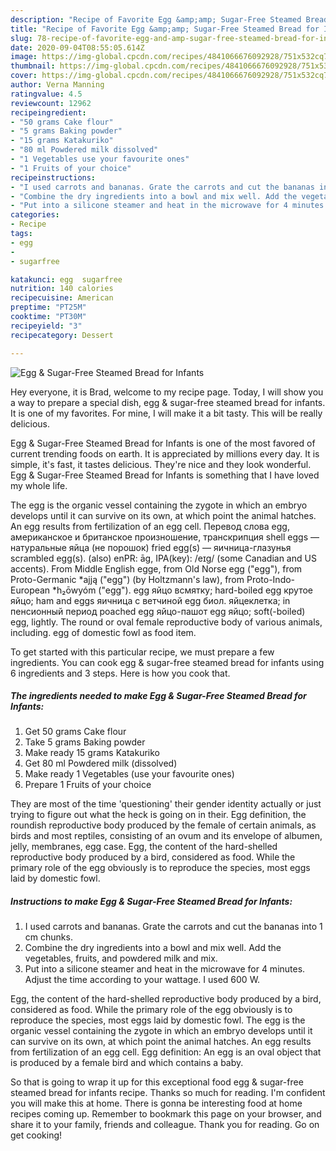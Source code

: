 ```yaml
---
description: "Recipe of Favorite Egg &amp;amp; Sugar-Free Steamed Bread for Infants"
title: "Recipe of Favorite Egg &amp;amp; Sugar-Free Steamed Bread for Infants"
slug: 78-recipe-of-favorite-egg-and-amp-sugar-free-steamed-bread-for-infants
date: 2020-09-04T08:55:05.614Z
image: https://img-global.cpcdn.com/recipes/4841066676092928/751x532cq70/egg-sugar-free-steamed-bread-for-infants-recipe-main-photo.jpg
thumbnail: https://img-global.cpcdn.com/recipes/4841066676092928/751x532cq70/egg-sugar-free-steamed-bread-for-infants-recipe-main-photo.jpg
cover: https://img-global.cpcdn.com/recipes/4841066676092928/751x532cq70/egg-sugar-free-steamed-bread-for-infants-recipe-main-photo.jpg
author: Verna Manning
ratingvalue: 4.5
reviewcount: 12962
recipeingredient:
- "50 grams Cake flour"
- "5 grams Baking powder"
- "15 grams Katakuriko"
- "80 ml Powdered milk dissolved"
- "1 Vegetables use your favourite ones"
- "1 Fruits of your choice"
recipeinstructions:
- "I used carrots and bananas. Grate the carrots and cut the bananas into 1 cm chunks."
- "Combine the dry ingredients into a bowl and mix well. Add the vegetables, fruits, and powdered milk and mix."
- "Put into a silicone steamer and heat in the microwave for 4 minutes. Adjust the time according to your wattage. I used 600 W."
categories:
- Recipe
tags:
- egg
- 
- sugarfree

katakunci: egg  sugarfree 
nutrition: 140 calories
recipecuisine: American
preptime: "PT25M"
cooktime: "PT30M"
recipeyield: "3"
recipecategory: Dessert

---
```



![Egg &amp; Sugar-Free Steamed Bread for Infants](https://img-global.cpcdn.com/recipes/4841066676092928/751x532cq70/egg-sugar-free-steamed-bread-for-infants-recipe-main-photo.jpg)

Hey everyone, it is Brad, welcome to my recipe page. Today, I will show you a way to prepare a special dish, egg &amp; sugar-free steamed bread for infants. It is one of my favorites. For mine, I will make it a bit tasty. This will be really delicious.

Egg &amp; Sugar-Free Steamed Bread for Infants is one of the most favored of current trending foods on earth. It is appreciated by millions every day. It is simple, it's fast, it tastes delicious. They're nice and they look wonderful. Egg &amp; Sugar-Free Steamed Bread for Infants is something that I have loved my whole life.

The egg is the organic vessel containing the zygote in which an embryo develops until it can survive on its own, at which point the animal hatches. An egg results from fertilization of an egg cell. Перевод слова egg, американское и британское произношение, транскрипция shell eggs — натуральные яйца (не порошок) fried egg(s) — яичница-глазунья scrambled egg(s). (also) enPR: āg, IPA(key): /eɪɡ/ (some Canadian and US accents). From Middle English egge, from Old Norse egg (&#34;egg&#34;), from Proto-Germanic *ajją (&#34;egg&#34;) (by Holtzmann&#39;s law), from Proto-Indo-European *h₂ōwyóm (&#34;egg&#34;). egg яйцо всмятку; hard-boiled egg крутое яйцо; ham and eggs яичница с ветчиной egg биол. яйцеклетка; in пенсионный период poached egg яйцо-пашот egg яйцо; soft(-boiled) egg, lightly. The round or oval female reproductive body of various animals, including. egg of domestic fowl as food item.


To get started with this particular recipe, we must prepare a few ingredients. You can cook egg &amp; sugar-free steamed bread for infants using 6 ingredients and 3 steps. Here is how you cook that.

<!--inarticleads1-->

##### The ingredients needed to make Egg &amp; Sugar-Free Steamed Bread for Infants:

1. Get 50 grams Cake flour
1. Take 5 grams Baking powder
1. Make ready 15 grams Katakuriko
1. Get 80 ml Powdered milk (dissolved)
1. Make ready 1 Vegetables (use your favourite ones)
1. Prepare 1 Fruits of your choice


They are most of the time &#39;questioning&#39; their gender identity actually or just trying to figure out what the heck is going on in their. Egg definition, the roundish reproductive body produced by the female of certain animals, as birds and most reptiles, consisting of an ovum and its envelope of albumen, jelly, membranes, egg case. Egg, the content of the hard-shelled reproductive body produced by a bird, considered as food. While the primary role of the egg obviously is to reproduce the species, most eggs laid by domestic fowl. 

<!--inarticleads2-->

##### Instructions to make Egg &amp; Sugar-Free Steamed Bread for Infants:

1. I used carrots and bananas. Grate the carrots and cut the bananas into 1 cm chunks.
1. Combine the dry ingredients into a bowl and mix well. Add the vegetables, fruits, and powdered milk and mix.
1. Put into a silicone steamer and heat in the microwave for 4 minutes. Adjust the time according to your wattage. I used 600 W.


Egg, the content of the hard-shelled reproductive body produced by a bird, considered as food. While the primary role of the egg obviously is to reproduce the species, most eggs laid by domestic fowl. The egg is the organic vessel containing the zygote in which an embryo develops until it can survive on its own, at which point the animal hatches. An egg results from fertilization of an egg cell. Egg definition: An egg is an oval object that is produced by a female bird and which contains a baby. 

So that is going to wrap it up for this exceptional food egg &amp; sugar-free steamed bread for infants recipe. Thanks so much for reading. I'm confident you will make this at home. There is gonna be interesting food at home recipes coming up. Remember to bookmark this page on your browser, and share it to your family, friends and colleague. Thank you for reading. Go on get cooking!
